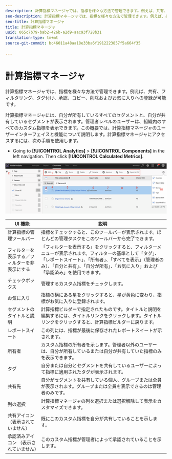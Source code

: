 ```yaml
---
description: 計算指標マネージャでは、指標を様々な方法で管理できます。例えば、共有、フィルタリング、タグ付け、承認、コピー、削除およびお気に入りへの登録が可能です。
seo-description: 計算指標マネージャでは、指標を様々な方法で管理できます。例えば、共有、フィルタリング、タグ付け、承認、コピー、削除およびお気に入りへの登録が可能です。
seo-title: 計算指標マネージャ
title: 計算指標マネージャ
uuid: 065c7b79-bab2-426b-a2d9-aac93f728b31
translation-type: tm+mt
source-git-commit: bc46011a48aa18e33ba6f1912223857f5a664f35

---
```



# 計算指標マネージャ

計算指標マネージャでは、指標を様々な方法で管理できます。例えば、共有、フィルタリング、タグ付け、承認、コピー、削除およびお気に入りへの登録が可能です。

計算指標マネージャには、自分が所有しているすべてのセグメントと、自分が共有しているセグメントが表示されます。管理者レベルのユーザーは、組織内のすべてのカスタム指標を表示できます。この概要では、計算指標マネージャのユーザーインターフェイスと機能について説明します。計算指標マネージャにアクセスするには、次の手順を使用します。

* Going to **[!UICONTROL Analytics]** &gt; **[!UICONTROL Components]** in the left navigation. Then click **[!UICONTROL Calculated Metrics]**.

![](assets/calcmet_mgr_ui.png)

| UI 機能 | 説明 |
|---|---|
| 計算指標の管理ツールバー | 指標をチェックすると、このツールバーが表示されます。ほとんどの管理タスクをこのツールバーから完了できます。 |
| フィルターを表示する／フィルターを非表示にする | 「フィルターを表示する」をクリックすると、フィルターメニューが表示されます。フィルターの基準として「タグ」、「レポートスイート」、「所有者」、「すべてを表示」（管理者のみ）、「自分と共有」、「自分が所有」、「お気に入り」および「承認済み」を使用できます。 |
| チェックボックス | 管理するカスタム指標をチェックします。 |
| お気に入り | 指標の横にある星をクリックすると、星が黄色に変わり、指標がお気に入りに登録されます。 |
| セグメントのタイトルと説明 | 計算指標ビルダーで指定されたものです。タイトルと説明を編集するには、タイトルリンクをクリックします。タイトルリンクをクリックすると、計算指標ビルダーに戻ります。 |
| レポートスイート | この列には、指標が最後に保存されたレポートスイートが示されます。 |
| 所有者 | カスタム指標の所有者を示します。管理者以外のユーザーは、自分が所有しているまたは自分が共有していた指標のみを表示できます。 |
| タグ | 自分または自分とセグメントを共有しているユーザーによって指標に適用されたタグが表示されます。 |
| 共有先 | 自分がセグメントを共有している個人、グループまたは全員が表示されます。グループまたは全員を表示できるのは管理者のみです。 |
| 列の選択 | 計算指標マネージャの列を選択または選択解除して表示をカスタマイズできます。 |
| 共有アイコン （表示されていません） | 既にこのカスタム指標を自分が共有していることを示します。 |
| 承認済みアイコン （表示されていません） | このカスタム指標が管理者によって承認されていることを示します。 |
